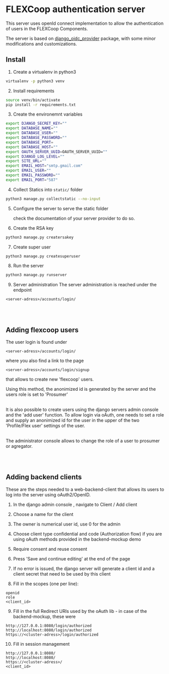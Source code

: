 # FLEXCoop authentication server
This server uses openId connect implementation to allow the authentication of users in the FLEXCoop Components.

The server is based on [django_oidc_provider](https://github.com/juanifioren/django-oidc-provider) package, with some minor modifications and customizations.

## Install

1. Create a virtualenv in python3
```bash
virtualenv -p python3 venv
```

2. Install requirements
```bash
source venv/bin/activate
pip install -r requirements.txt
```

3. Create the environemnt variables
```bash
export DJANGO_SECRET_KEY=""
export DATABASE_NAME=""
export DATABASE_USER=""
export DATABASE_PASSWORD=""
export DATABASE_PORT=
export DATABASE_HOST=""
export OAUTH_SERVER_UUID=OAUTH_SERVER_UUID=""
export DJANGO_LOG_LEVEL=""
export SITE_URL=""
export EMAIL_HOST="smtp.gmail.com"
export EMAIL_USER=""
export EMAIL_PASSWORD=""
export EMAIL_PORT="587"


```

4. Collect Statics into `static/` folder
```bash
python3 manage.py collectstatic --no-input
```

5. Configure the server to serve the static folder
   
   check the documentation of your server provider to do so.
 
6. Create the RSA key
```bash
python3 manage.py creatersakey
```

7. Create super user
```bash
python3 manage.py createsuperuser
```
  
8. Run the server
```bash
python3 manage.py runserver
```

9. Server administration
The server administration is reached under the endpoint 
```
<server-adress>/accounts/login/
```

<br><br>

## Adding flexcoop users
The user login is found under
```
<server-adress>/accounts/login/
```

where you also find a link to the page 
```
<server-adress>/accounts/login/signup
```
that allows to create new 'flexcoop' users. 

Using this method, the anonimized id is generated by the server and the users role is set to 'Prosumer'

<BR>
It is also possible to create users using the django servers admin console and the 'add user' function. To allow login via oAuth, one needs to set a role and supply an anonimized id for the user in the upper of the two 'Profile/Flex user' settings of the user.   
<br><br>

The administrator console allows to change the role of a user to prosumer or agregator.



<br><br>
## Adding backend clients

These are the steps needed to a web-backend-client that allows its users to log into the server using oAuth2/OpenID.

1. In the django admin console , navigate to Client / Add client

2. Choose a name for the client

3. The owner is numerical user id, use 0 for the admin

4. Choose client type confidential and code (Authorization flow) if you are using oAuth methods provided in the backend-mockup demo

5. Require consent and reuse consent

6. Press 'Save and continue editing' at the end of the page

7. If no error is issued, the django server will generate a client id and a client secret that need to be used by this client

8. Fill in the scopes (one per line): 
```
openid
role
<client_id>
```

9. Fill in the full Redirect URIs used by the oAuth lib - in case of the backend-mockup, these were
```
http://127.0.0.1:8080/login/authorized
http://localhost:8080/login/authorized
https://<cluster-adress>/login/authorized
```

10. Fill in session management
```
http://127.0.0.1:8080/
http://localhost:8080/
https://<cluster-adress>/
<client_id>
```